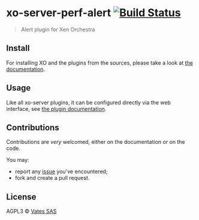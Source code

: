 # xo-server-perf-alert [![Build Status](https://travis-ci.org/vatesfr/xen-orchestra.png?branch=master)](https://travis-ci.org/vatesfr/xen-orchestra)

> Alert plugin for Xen Orchestra

## Install

For installing XO and the plugins from the sources, please take a look at [the documentation](https://xen-orchestra.com/docs/from_the_sources.html).

## Usage

Like all xo-server plugins, it can be configured directly via
the web interface, see [the plugin documentation](https://xen-orchestra.com/docs/plugins.html).

## Contributions

Contributions are *very* welcomed, either on the documentation or on
the code.

You may:

- report any [issue](https://github.com/vatesfr/xen-orchestra/issues)
  you've encountered;
- fork and create a pull request.

## License

AGPL3 © [Vates SAS](http://vates.fr)

